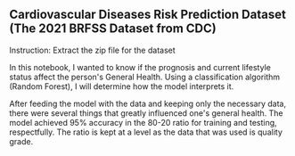 ## Cardiovascular Diseases Risk Prediction Dataset (The 2021 BRFSS Dataset from CDC)
Instruction: Extract the zip file for the dataset

In this notebook, I wanted to know if the prognosis and current lifestyle status affect the person's General Health.
Using a classification algorithm (Random Forest), I will determine how the model interprets it.

After feeding the model with the data and keeping only the necessary data, there were several things that greatly influenced one's general health.
The model achieved 95% accuracy in the 80-20 ratio for training and testing, respectfully. The ratio is kept at a level as the data that was used is quality grade.
